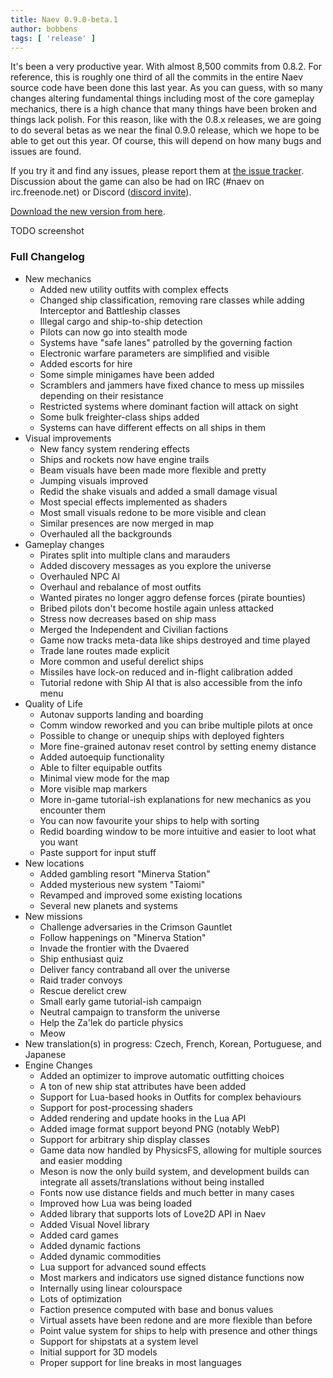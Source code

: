 ```yaml
---
title: Naev 0.9.0-beta.1
author: bobbens
tags: [ 'release' ]
---
```


It's been a very productive year. With almost 8,500 commits from 0.8.2. For
reference, this is roughly one third of all the commits in the entire Naev
source code have been done this last year. As you can guess, with so many
changes altering fundamental things including most of the core gameplay
mechanics, there is a high chance that many things have been broken and things
lack polish. For this reason, like with the 0.8.x releases, we are going to do
several betas as we near the final 0.9.0 release, which we hope to be able to
get out this year. Of course, this will depend on how many bugs and issues are
found.

If you try it and find any issues, please report them at [the issue
tracker](https://github.com/naev/naev/issues). Discussion about the game can
also be had on IRC (#naev on irc.freenode.net) or Discord ([discord
invite](https://discord.com/invite/nd2M5BR)).

[Download the new version from here](https://github.com/naev/naev/releases/tag/v0.9.0-beta.1).

TODO screenshot

### Full Changelog
* New mechanics
   * Added new utility outfits with complex effects
   * Changed ship classification, removing rare classes while adding Interceptor and Battleship classes
   * Illegal cargo and ship-to-ship detection
   * Pilots can now go into stealth mode
   * Systems have "safe lanes" patrolled by the governing faction
   * Electronic warfare parameters are simplified and visible
   * Added escorts for hire
   * Some simple minigames have been added
   * Scramblers and jammers have fixed chance to mess up missiles depending on their resistance
   * Restricted systems where dominant faction will attack on sight
   * Some bulk freighter-class ships added
   * Systems can have different effects on all ships in them
* Visual improvements
   * New fancy system rendering effects
   * Ships and rockets now have engine trails
   * Beam visuals have been made more flexible and pretty
   * Jumping visuals improved
   * Redid the shake visuals and added a small damage visual
   * Most special effects implemented as shaders
   * Most small visuals redone to be more visible and clean
   * Similar presences are now merged in map
   * Overhauled all the backgrounds
* Gameplay changes
   * Pirates split into multiple clans and marauders
   * Added discovery messages as you explore the universe
   * Overhauled NPC AI
   * Overhaul and rebalance of most outfits
   * Wanted pirates no longer aggro defense forces (pirate bounties)
   * Bribed pilots don't become hostile again unless attacked
   * Stress now decreases based on ship mass
   * Merged the Independent and Civilian factions
   * Game now tracks meta-data like ships destroyed and time played
   * Trade lane routes made explicit
   * More common and useful derelict ships
   * Missiles have lock-on reduced and in-flight calibration added
   * Tutorial redone with Ship AI that is also accessible from the info menu
* Quality of Life
   * Autonav supports landing and boarding
   * Comm window reworked and you can bribe multiple pilots at once
   * Possible to change or unequip ships with deployed fighters
   * More fine-grained autonav reset control by setting enemy distance
   * Added autoequip functionality
   * Able to filter equipable outfits
   * Minimal view mode for the map
   * More visible map markers
   * More in-game tutorial-ish explanations for new mechanics as you encounter them
   * You can now favourite your ships to help with sorting
   * Redid boarding window to be more intuitive and easier to loot what you want
   * Paste support for input stuff
* New locations
   * Added gambling resort "Minerva Station"
   * Added mysterious new system "Taiomi"
   * Revamped and improved some existing locations
   * Several new planets and systems
* New missions
   * Challenge adversaries in the Crimson Gauntlet
   * Follow happenings on "Minerva Station"
   * Invade the frontier with the Dvaered
   * Ship enthusiast quiz
   * Deliver fancy contraband all over the universe
   * Raid trader convoys
   * Rescue derelict crew
   * Small early game tutorial-ish campaign
   * Neutral campaign to transform the universe
   * Help the Za'lek do particle physics
   * Meow
* New translation(s) in progress: Czech, French, Korean, Portuguese, and Japanese
* Engine Changes
   * Added an optimizer to improve automatic outfitting choices
   * A ton of new ship stat attributes have been added
   * Support for Lua-based hooks in Outfits for complex behaviours
   * Support for post-processing shaders
   * Added rendering and update hooks in the Lua API
   * Added image format support beyond PNG (notably WebP)
   * Support for arbitrary ship display classes
   * Game data now handled by PhysicsFS, allowing for multiple sources and easier modding
   * Meson is now the only build system, and development builds can integrate all assets/translations without being installed
   * Fonts now use distance fields and much better in many cases
   * Improved how Lua was being loaded
   * Added library that supports lots of Love2D API in Naev
   * Added Visual Novel library
   * Added card games
   * Added dynamic factions
   * Added dynamic commodities
   * Lua support for advanced sound effects
   * Most markers and indicators use signed distance functions now
   * Internally using linear colourspace
   * Lots of optimization
   * Faction presence computed with base and bonus values
   * Virtual assets have been redone and are more flexible than before
   * Point value system for ships to help with presence and other things
   * Support for shipstats at a system level
   * Initial support for 3D models
   * Proper support for line breaks in most languages
